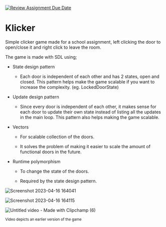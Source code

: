 [![Review Assignment Due Date](https://classroom.github.com/assets/deadline-readme-button-24ddc0f5d75046c5622901739e7c5dd533143b0c8e959d652212380cedb1ea36.svg)](https://classroom.github.com/a/xhZBU6iz)

# Klicker

Simple clicker game made for a school assignment, left clicking the door to open/close it and right click to leave the room.

The game is made with SDL using; 

- State design pattern 

    - Each door is independent of each other and has 2 states, open and closed. This pattern helps make the game scalable if you want to increase the complexity. (eg. LockedDoorState)

- Update design pattern

    - Since every door is independent of each other, it makes sense for each door to update their own state instead of listing all the updates in the main loop. This pattern also helps making the game scalable.

- Vectors 

    - For scalable collection of the doors.

    - It solves the problem of making it easier to scale the amount of functional doors in the future.

- Runtime polymorphism 

    - To change the state of the doors.

    - Required by the state design pattern.

![Screenshot 2023-04-16 164041](https://user-images.githubusercontent.com/112477158/232321346-fe2c131d-9f93-477e-988e-169d7bf66960.png)

![Screenshot 2023-04-16 164115](https://user-images.githubusercontent.com/112477158/232321350-95d7112c-f33b-436b-a4e2-6f1c7fd4c449.png)

![Untitled video - Made with Clipchamp (6)](https://user-images.githubusercontent.com/112477158/232321356-97aa747b-8f79-432d-9434-2f6d56157326.gif)

<sup>Video depicts an earlier version of the game</sup>

